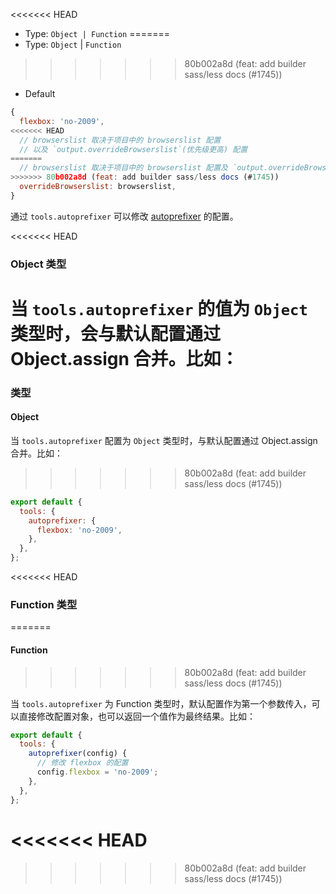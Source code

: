 <<<<<<< HEAD
- Type: `Object | Function`
=======
- Type: `Object` | `Function`
>>>>>>> 80b002a8d (feat: add builder sass/less docs (#1745))
- Default

```js
{
  flexbox: 'no-2009',
<<<<<<< HEAD
  // browserslist 取决于项目中的 browserslist 配置
  // 以及 `output.overrideBrowserslist`(优先级更高) 配置
=======
  // browserslist 取决于项目中的 browserslist 配置及 `output.overrideBrowserslist`(优先级更高) 配置
>>>>>>> 80b002a8d (feat: add builder sass/less docs (#1745))
  overrideBrowserslist: browserslist,
}
```

通过 `tools.autoprefixer` 可以修改 [autoprefixer](https://github.com/postcss/autoprefixer) 的配置。

<<<<<<< HEAD
### Object 类型

当 `tools.autoprefixer` 的值为 `Object` 类型时，会与默认配置通过 Object.assign 合并。比如：
=======
### 类型

#### Object

当 `tools.autoprefixer` 配置为 `Object` 类型时，与默认配置通过 Object.assign 合并。比如：
>>>>>>> 80b002a8d (feat: add builder sass/less docs (#1745))

```js
export default {
  tools: {
    autoprefixer: {
      flexbox: 'no-2009',
    },
  },
};
```

<<<<<<< HEAD
### Function 类型
=======
#### Function
>>>>>>> 80b002a8d (feat: add builder sass/less docs (#1745))

当 `tools.autoprefixer` 为 Function 类型时，默认配置作为第一个参数传入，可以直接修改配置对象，也可以返回一个值作为最终结果。比如：

```js
export default {
  tools: {
    autoprefixer(config) {
      // 修改 flexbox 的配置
      config.flexbox = 'no-2009';
    },
  },
};
```
<<<<<<< HEAD
=======

>>>>>>> 80b002a8d (feat: add builder sass/less docs (#1745))
